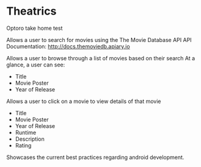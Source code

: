 # Theatrics
Optoro take home test

Allows a user to search for movies using the The Movie Database API
API Documentation: http://docs.themoviedb.apiary.io

Allows a user to browse through a list of movies based on their search
At a glance, a user can see:
- Title
- Movie Poster
- Year of Release

Allows a user to click on a movie to view details of that movie
- Title
- Movie Poster
- Year of Release
- Runtime
- Description
- Rating

Showcases the current best practices regarding android development.
